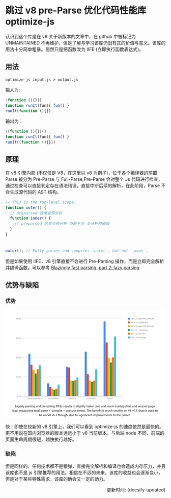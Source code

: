 # 跳过 v8 pre-Parse 优化代码性能库 optimize-js

认识到这个库是在 v8 关于新版本的文章中，在 github 中被标记为 UNMAINTAINED 不再维护，但是了解与学习该库仍旧有其的价值与意义。该库的用法十分简单粗暴。居然只是把函数改为 IIFE (立即执行函数表达式)。

## 用法

```base
optimize-js input.js > output.js
```

输入为:

```ts
!function (){}()
function runIt(fun){ fun() }
runIt(function (){})
```

输出为：

```ts
!(function (){})()
function runIt(fun){ fun() }
runIt((function (){}))
```

## 原理

在 v8 引擎内部 (不仅仅是 V8，在这里以 v8 为例子)，位于各个编译器的前置 Parse 被分为 Pre-Parse 与 Full-Parse,Pre-Parse 会对整个 Js 代码进行检查，通过检查可以直接判定存在语法错误，直接中断后续的解析，在此阶段，Parse 不会生成源代码的 AST 结构。

```ts
// This is the top-level scope.
function outer() {
  // preparsed 这里会预分析
  function inner() {
    // preparsed 这里会预分析 但是不会 全分析和编译
  }
}


outer(); // Fully parses and compiles `outer`, but not `inner`.
```

但是如果使用 IIFE，v8 引擎直接不会进行 Pre-Parsing 操作，而是立即完全解析并编译函数。可以参考  [Blazingly fast parsing, part 2: lazy parsing](https://v8.dev/blog/preparser)

## 优势与缺陷

### 优势

![optimize-js](./v8-optimize-js.png)

快！即使在较新的 v8 引擎上，我们可以看到 optimize-js 的速度依然是最快的。更不用说在国内浏览器的版本远远小于 v8 当前版本。与后端 node 不同，前端的页面生命周期很短，越快执行越好。

### 缺陷

但是同样的，任何技术都不是银弹，直接完全解析和编译也会造成内存压力，并且该库也不是 js 引擎推荐的用法。相信在不远的未来，该库的收益也会逐渐变小，但是对于某些特殊需求，该库的确会又一定的助力。

<div style="float: right">更新时间: {docsify-updated}</div>
